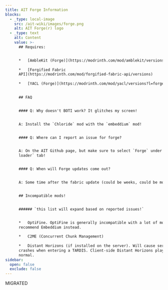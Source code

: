 ```yaml
---
title: AIT Forge Information
blocks:
  - _type: local-image
    src: /ait-wiki/images/forge.png
    alt: AIT Forge(r) logo
  - _type: text
    alt: Content
    value: >-
      ## Requires:


      *   [AmbleKit (Forge)](https://modrinth.com/mod/amblekit/versions?l=forge)
          
      *   [Forgified Fabric
      API](https://modrinth.com/mod/forgified-fabric-api/versions)
          
      *   [YACL (Forge)](https://modrinth.com/mod/yacl/versions?l=forge)
          

      ## FAQ


      #### Q: Why doesn't BOTI work? It glitches my screen!


      A: Install the `Chloride` mod with the `embeddium` mod!


      #### Q: Where can I report an issue for forge?


      A: On the AIT Github page, but make sure to select `Forge` under the `Mod
      loader` tab!


      #### Q: When will Forge updates come out?


      A: Some time after the fabric update (could be weeks, could be months).


      ## Incompatible mods!


      ###### `this list will expand based on reported issues!`


      *   OptiFine. OptiFine is generally incompatible with a lot of mods, so we
      recommend Embeddium instead.
          
      *   C2ME (Concurrent Chunk Management)
          
      *   Distant Horizons (if installed on the server). Will cause server
      crashes when entering a TARDIS. Client-side Distant Horizons play like
      normal.
sidebar:
  open: false
  exclude: false
---
```

MIGRATED
